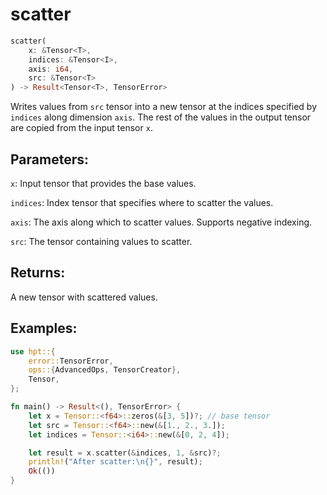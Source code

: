 # scatter
```rust
scatter(
    x: &Tensor<T>,
    indices: &Tensor<I>,
    axis: i64,
    src: &Tensor<T>
) -> Result<Tensor<T>, TensorError>
```
Writes values from `src` tensor into a new tensor at the indices specified by `indices` along dimension `axis`. The rest of the values in the output tensor are copied from the input tensor `x`.

## Parameters:
`x`: Input tensor that provides the base values.

`indices`: Index tensor that specifies where to scatter the values.

`axis`: The axis along which to scatter values. Supports negative indexing.

`src`: The tensor containing values to scatter.

## Returns:
A new tensor with scattered values.

## Examples:
```rust
use hpt::{
    error::TensorError,
    ops::{AdvancedOps, TensorCreator},
    Tensor,
};

fn main() -> Result<(), TensorError> {
    let x = Tensor::<f64>::zeros(&[3, 5])?; // base tensor
    let src = Tensor::<f64>::new(&[1., 2., 3.]);
    let indices = Tensor::<i64>::new(&[0, 2, 4]);

    let result = x.scatter(&indices, 1, &src)?;
    println!("After scatter:\n{}", result);
    Ok(())
}
```